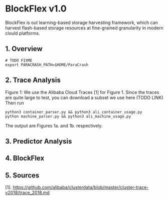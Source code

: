 # BlockFlex v1.0

BlockFlex is out learning-based storage harvesting framework, which can harvest flash-based storage resources at fine-grained granularity in modern clould platforms.

## 1. Overview
```shell
# TODO FIXME 
export PARACRASH_PATH=$HOME/ParaCrash
```

## 2. Trace Analysis
Figure 1:
We use the Alibaba Cloud Traces [1] for Figure 1. 
Since the traces are quite large to test, you can download a subset we use here (TODO LINK)
Then run 
```shell
python3 container_parser.py && python3 ali_container_usage.py
python machine_parser.py && python3 ali_machine_usage.py
```
The output are Figures 1a. and 1b. respectively.



## 3. Predictor Analysis


## 4. BlockFlex


## 5. Sources
[1]. https://github.com/alibaba/clusterdata/blob/master/cluster-trace-v2018/trace_2018.md
